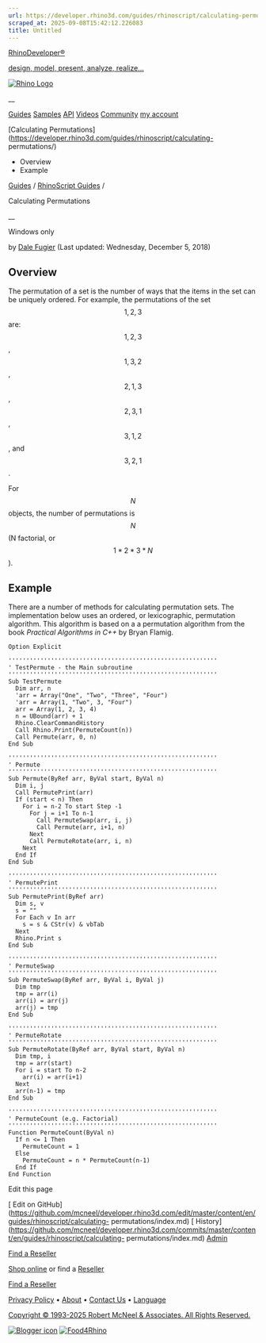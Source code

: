 ```yaml
---
url: https://developer.rhino3d.com/guides/rhinoscript/calculating-permutations/
scraped_at: 2025-09-08T15:42:12.226083
title: Untitled
---
```


[RhinoDeveloper®](/)

[design, model, present, analyze, realize...](/)

[![Rhino Logo](https://developer.rhino3d.com/images/rhinodevlogo.png)](/)

__

[Guides](https://developer.rhino3d.com/guides)
[Samples](https://developer.rhino3d.com/samples)
[API](https://developer.rhino3d.com/api)
[Videos](https://developer.rhino3d.com/videos)
[Community](https://discourse.mcneel.com/c/rhino-developer) [my account
](https://www.rhino3d.com/my-account/ "Manage your account, licenses, and
teams")

[Calculating
Permutations](https://developer.rhino3d.com/guides/rhinoscript/calculating-
permutations/)

  * Overview
  * Example

[Guides](https://developer.rhino3d.com/en/guides/) / [RhinoScript
Guides](https://developer.rhino3d.com/en/guides/rhinoscript/) /

Calculating Permutations

__

Windows only

by [Dale Fugier](https://discourse.mcneel.com/u/dale/) (Last updated:
Wednesday, December 5, 2018)

## Overview

The permutation of a set is the number of ways that the items in the set can
be uniquely ordered. For example, the permutations of the set $${1, 2, 3}$$
are: $${1, 2, 3}$$, $${1, 3, 2}$$, $${2, 1, 3}$$, $${2, 3, 1}$$, $${3, 1,
2}$$, and $${3, 2, 1}$$.

For $$N$$ objects, the number of permutations is $$N$$ (N factorial, or $$1 *
2 * 3 * N$$).

## Example

There are a number of methods for calculating permutation sets. The
implementation below uses an ordered, or lexicographic, permutation algorithm.
This algorithm is based on a a permutation algorithm from the book _Practical
Algorithms in C++_ by Bryan Flamig.

    
    
    Option Explicit
    
    '''''''''''''''''''''''''''''''''''''''''''''''''''''''''''
    ' TestPermute - the Main subroutine
    '''''''''''''''''''''''''''''''''''''''''''''''''''''''''''
    Sub TestPermute
      Dim arr, n
      'arr = Array("One", "Two", "Three", "Four")
      'arr = Array(1, "Two", 3, "Four")
      arr = Array(1, 2, 3, 4)
      n = UBound(arr) + 1
      Rhino.ClearCommandHistory
      Call Rhino.Print(PermuteCount(n))
      Call Permute(arr, 0, n)
    End Sub
    
    '''''''''''''''''''''''''''''''''''''''''''''''''''''''''''
    ' Permute
    '''''''''''''''''''''''''''''''''''''''''''''''''''''''''''
    Sub Permute(ByRef arr, ByVal start, ByVal n)
      Dim i, j
      Call PermutePrint(arr)
      If (start < n) Then
        For i = n-2 To start Step -1
          For j = i+1 To n-1
            Call PermuteSwap(arr, i, j)
            Call Permute(arr, i+1, n)
          Next
          Call PermuteRotate(arr, i, n)
        Next
      End If
    End Sub
    
    '''''''''''''''''''''''''''''''''''''''''''''''''''''''''''
    ' PermutePrint
    '''''''''''''''''''''''''''''''''''''''''''''''''''''''''''
    Sub PermutePrint(ByRef arr)
      Dim s, v
      s = ""
      For Each v In arr
        s = s & CStr(v) & vbTab
      Next
      Rhino.Print s
    End Sub
    
    '''''''''''''''''''''''''''''''''''''''''''''''''''''''''''
    ' PermuteSwap
    '''''''''''''''''''''''''''''''''''''''''''''''''''''''''''
    Sub PermuteSwap(ByRef arr, ByVal i, ByVal j)
      Dim tmp
      tmp = arr(i)
      arr(i) = arr(j)
      arr(j) = tmp
    End Sub
    
    '''''''''''''''''''''''''''''''''''''''''''''''''''''''''''
    ' PermuteRotate
    '''''''''''''''''''''''''''''''''''''''''''''''''''''''''''
    Sub PermuteRotate(ByRef arr, ByVal start, ByVal n)
      Dim tmp, i
      tmp = arr(start)
      For i = start To n-2
        arr(i) = arr(i+1)
      Next
      arr(n-1) = tmp
    End Sub
    
    '''''''''''''''''''''''''''''''''''''''''''''''''''''''''''
    ' PermuteCount (e.g. Factorial)
    '''''''''''''''''''''''''''''''''''''''''''''''''''''''''''
    Function PermuteCount(ByVal n)
      If n <= 1 Then
        PermuteCount = 1
      Else
        PermuteCount = n * PermuteCount(n-1)
      End If
    End Function
    

Edit this page

[ Edit on
GitHub](https://github.com/mcneel/developer.rhino3d.com/edit/master/content/en/guides/rhinoscript/calculating-
permutations/index.md) [
History](https://github.com/mcneel/developer.rhino3d.com/commits/master/content/en/guides/rhinoscript/calculating-
permutations/index.md) [ Admin](https://developer.rhino3d.com/admin)

[Find a Reseller](https://www.rhino3d.com/sales)

[Shop online](https://www.rhino3d.com/store) or find a
[Reseller](https://www.rhino3d.com/sales)

[Find a Reseller](https://www.rhino3d.com/sales)

[Privacy Policy](https://www.rhino3d.com/privacy) •
[About](https://www.rhino3d.com/mcneel/about) • [Contact
Us](https://www.rhino3d.com/mcneel/contact) • [
Language](https://www.rhino3d.com/language "Change to a different region or
language")

[Copyright © 1993-2025 Robert McNeel & Associates. All Rights
Reserved.](https://www.rhino3d.com/mcneel/about)

[](https://www.facebook.com/McNeelRhinoceros/)
[](https://twitter.com/bobmcneel) [](https://www.linkedin.com/groups/75313/)
[](https://www.youtube.com/user/RhinoGuide/videos) [](https://vimeo.com/rhino)
[![Blogger
icon](https://developer.rhino3d.com/images/blogger.svg)](http://blog.rhino3d.com/)
[![Food4Rhino](https://developer.rhino3d.com/images/f4r_icon_01.svg)](https://www.food4rhino.com)

